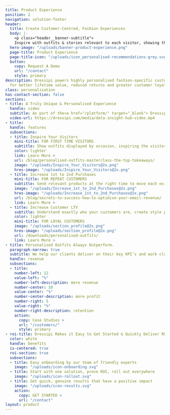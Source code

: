 ```yaml
---
title: Product Experience
position: 2
navigation: solution-footer
header:
  title: Create Customer-Centred, Fashion Experiences
  body: |-
    <p class="header__banner-subtitle">
    Inspire with outfits & stories relevant to each visitor, showing them the value of every product &how to wear your brand their way</p>
  hero-image: "/uploads/banner-product-experience.png"
  page-title: Product Experience
  page-title-icon: "/uploads/icon_personalised-recommendations-grey.svg"
  button:
    copy: Request A Demo
    url: "/contact"
    style: primary
description: Dressipi powers highly personalised fashion-specific customer experiences
  for better lifetime value, reduced returns and greater customer loyalty.
class: personalisation
has-contact-section: false
sections:
- title: A Truly Unique & Personalised Experience
  handle: video
  subtitle: As part of the<a href="/platform/" target="_blank"> Dressipi platform</a>, we continually build an understanding of your visitors and how they interact with your products at every step of their journey to make sure their experiences get better and better. 
  video-url: https://dressipi.com/media/data-insight-hub-video.mp4
- title: 
  handle: features
  subsections:
  - title: Inspire Your Visitors
    mini-title: FOR FIRST TIME VISITORS
    subtitle: Show outfits displayed by occasion, inspiring the visitor and showing the versatility of the garment.
    color: lighter
    link: Learn More >
    url: /blog/personalised-outfits-masterclass-the-top-takeaways/
    image: "/uploads/Inspire_Your_Visitors@2x.png"
    hres-image: "/uploads/Inspire_Your_Visitors@2x.png"
  - title: Increase 1st to 2nd Purchases
    mini-title: FOR REPEAT CUSTOMERS
    subtitle: Send relevant products at the right time to move each existing customer up the purchase ladder. This is the biggest opportunity for revenue growth for retailers. 
    image: "/uploads/Increase_1st_to_2nd_Purchases@2x.png"
    hres-image: "/uploads/Increase_1st_to_2nd_Purchases@2x.png"
    url: /blog/secrets-to-success-how-to-optimise-your-email-revenue/
    link: Learn More >
  - title: Increase Customer LTV
    subtitle: Understand exactly who your customers are, create style profiles based on their activity, preferences and items they already own.
    color: lighter
    mini-title: FOR LOYAL CUSTOMERS
    image: "/uploads/section_profile@2x.png"
    hres-image: "/uploads/section_profile@2x.png"
    url: /downloads/personalised-outfits/
    link: Learn More >
- title: Personalised Outfits Always Outperform.
  paragraph-narrow: true
  subtitle: We help our clients deliver on their key KPI’s and work closely alongside them to ensure their Brand DNA is understood and captured in our algorithms.
  handle: revenue
  subsections:
  - title:
    number-left: 12
    value-left: "%"
    number-left-description: more revenue
    number-center: 10
    value-center: "%"
    number-center-description: more profit
    number-right: 5
    value-right: "%"
    number-right-description: retention
    action:
      copy: Case Studies >
      url: "/customers/"
      style: primary
- roi-title: Dressipi Makes it Easy to Get Started & Quickly Deliver ROI
  color: white
  handle: benefits
  is-centered: true
  roi-section: true
  subsections:
  - title: Easy onboarding by our team of friendly experts
    image: "/uploads/icon-onboarding.svg"
  - title: Start with one solution, prove ROI, roll out everywhere
    image: "/uploads/icon-rollout.svg"
  - title: Get quick, genuine results that have a positive impact
    image: "/uploads/icon-results.svg"
    action:
      copy: GET STARTED >
      url: "/contact"
layout: product
---
```


